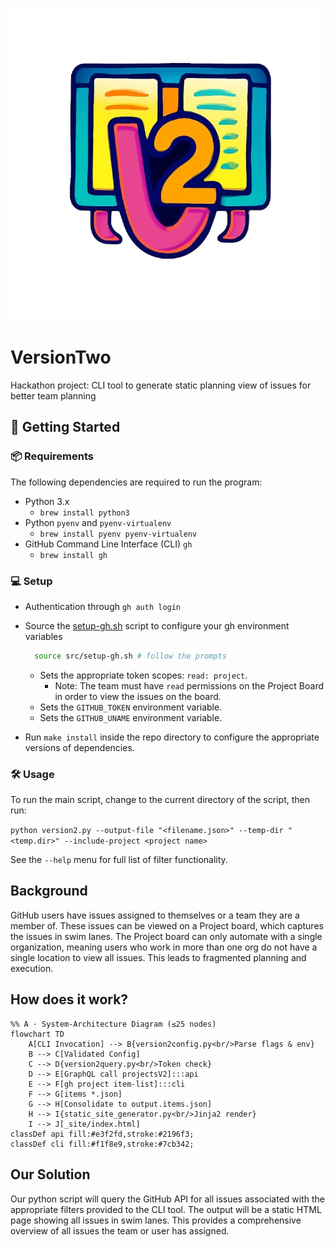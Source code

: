 ![App icon](images/FullSizeIcon.png)

# VersionTwo

Hackathon project: CLI tool to generate static planning view of issues for better team planning

## 🚀 Getting Started

### 📦 Requirements

The following dependencies are required to run the program:

- Python 3.x
  - `brew install python3`
- Python `pyenv` and `pyenv-virtualenv`
  - `brew install pyenv pyenv-virtualenv`
- GitHub Command Line Interface (CLI) `gh`
  - `brew install gh`

### 💻 Setup

- Authentication through `gh auth login`
- Source the [setup-gh.sh](src/setup-gh.sh) script to configure your gh environment variables
  
  ```bash
    source src/setup-gh.sh # follow the prompts
  ```

  - Sets the appropriate token scopes: `read: project`.
    - Note: The team must have `read` permissions on the Project Board in order to view the issues on the board.
  - Sets the `GITHUB_TOKEN` environment variable.
  - Sets the `GITHUB_UNAME` environment variable.
- Run `make install` inside the repo directory to configure the appropriate versions of dependencies.

### 🛠 Usage

To run the main script, change to the current directory of the script, then run:

`python version2.py --output-file "<filename.json>" --temp-dir "<temp.dir>" --include-project <project name>`

See the `--help` menu for full list of filter functionality.

## Background

GitHub users have issues assigned to themselves or a team they are a member of. These issues can be viewed on a 
Project board, which captures the issues in swim lanes. The Project board can only automate with a single organization,
meaning users who work in more than one org do not have a single location to view all issues. This leads to fragmented
planning and execution.

## How does it work?

```mermaid
%% A · System-Architecture Diagram (≤25 nodes)
flowchart TD
    A[CLI Invocation] --> B{version2config.py<br/>Parse flags & env}
    B --> C[Validated Config]
    C --> D{version2query.py<br/>Token check}
    D --> E[GraphQL call projectsV2]:::api
    E --> F[gh project item-list]:::cli
    F --> G[items *.json]
    G --> H[Consolidate to output.items.json]
    H --> I{static_site_generator.py<br/>Jinja2 render}
    I --> J[_site/index.html]
classDef api fill:#e3f2fd,stroke:#2196f3;
classDef cli fill:#f1f8e9,stroke:#7cb342;
```

## Our Solution

Our python script will query the GitHub API for all issues associated with the appropriate filters provided to the CLI
tool. The output will be a static HTML page showing all issues in swim lanes. This provides a comprehensive overview
of all issues the team or user has assigned.
